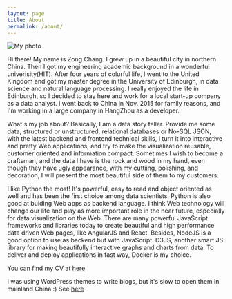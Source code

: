 ```yaml
---
layout: page
title: About
permalink: /about/
---
```


![My photo]({{site.baseurl}}img/myphoto.jpg)

Hi there! My name is Zong Chang. I grew up in a beautiful city in northern China. Then I got my engineering academic background in a wonderful univerisity(HIT). After four years of colurful life, I went to the United Kingdom and got my master degree in the University of Edinburgh, in data science and natural language processing. I really enjoyed the life in Edinburgh, so I decided to stay here and work for a local start-up company as a data analyst. I went back to China in Nov. 2015 for family reasons, and I'm working in a large company in HangZhou as a developer.

What's my job about? Basically, I am a data story teller. Provide me some data, structured or unstructured, relational databases or No-SQL JSON, with the latest backend and frontend technical skills, I turn it into interactive and pretty Web applications, and try to make the visualization reusable, customer oriented and information compact. Sometimes I wish to become a craftsman, and the data I have is the rock and wood in my hand, even though they have ugly appearance, with my cuttiing, polishing, and decoration, I will present the most beautiful side of them to my customers.

I like Python the most! It's powerful, easy to read and object oriented as well and has been the first choice among data scientists. Python is also good at buiding Web apps as backend language. I think Web technology will change our life and play as more important role in the near future, especially for data visualization on the Web. There are many powerful JavaScript frameworks and libraries today to create beautiful and high performance data driven Web pages, like AngularJS and React. Besides, NodeJS is a good option to use as backend but with JavaScript. D3JS, another smart JS library for making beautifully interactive graphs and charts from data. To deliver and deploy applications in fast way, Docker is my choice.

You can find my CV at [here](https://docs.google.com/document/d/1JzM1XOT4Xw5XO8ZtkVNlVG7Z5ahMZE1yNZcv-HnGXGs/edit?pli=1)

I was using WordPress themes to write blogs, but it's slow to open them in mainland China :) See [here](burninglizard.org)
